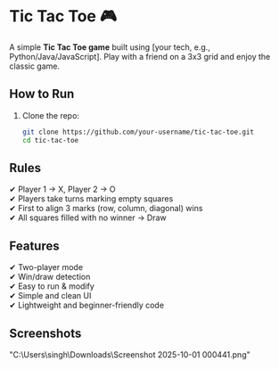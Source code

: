 # Tic Tac Toe 🎮

A simple **Tic Tac Toe game** built using [your tech, e.g., Python/Java/JavaScript]. Play with a friend on a 3x3 grid and enjoy the classic game.

## How to Run
1. Clone the repo:
   ```bash
   git clone https://github.com/your-username/tic-tac-toe.git
   cd tic-tac-toe
   
## Rules
✔ Player 1 → X, Player 2 → O  
✔ Players take turns marking empty squares  
✔ First to align 3 marks (row, column, diagonal) wins  
✔ All squares filled with no winner → Draw  

## Features
✔ Two-player mode  
✔ Win/draw detection  
✔ Easy to run & modify  
✔ Simple and clean UI  
✔ Lightweight and beginner-friendly code  

## Screenshots
"C:\Users\singh\Downloads\Screenshot 2025-10-01 000441.png"

